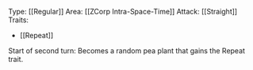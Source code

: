 Type: [[Regular]]
Area: [[ZCorp Intra-Space-Time]]
Attack: [[Straight]]
Traits:
- [[Repeat]]

Start of second turn: Becomes a random pea plant that gains the Repeat trait. 